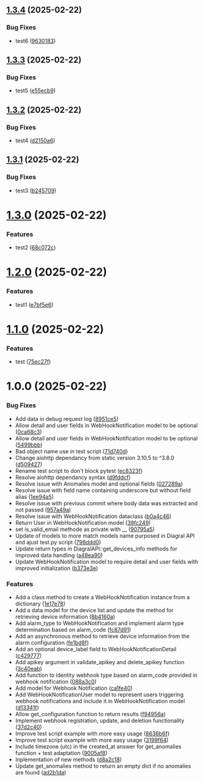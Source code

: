 ## [1.3.4](https://github.com/mguyard/pydiagral/compare/v1.3.3...v1.3.4) (2025-02-22)


### Bug Fixes

* test6 ([9630183](https://github.com/mguyard/pydiagral/commit/96301833cd75065b7ba88d33eaebe68ba97a6856))

## [1.3.3](https://github.com/mguyard/pydiagral/compare/v1.3.2...v1.3.3) (2025-02-22)


### Bug Fixes

* test5 ([e55ecb9](https://github.com/mguyard/pydiagral/commit/e55ecb96adfe90dddccca0cde82ba4f941878c38))

## [1.3.2](https://github.com/mguyard/pydiagral/compare/v1.3.1...v1.3.2) (2025-02-22)


### Bug Fixes

* test4 ([d2150a6](https://github.com/mguyard/pydiagral/commit/d2150a6c364e46ed8e89f12d00821559f7191bf2))

## [1.3.1](https://github.com/mguyard/pydiagral/compare/v1.3.0...v1.3.1) (2025-02-22)


### Bug Fixes

* test3 ([b245709](https://github.com/mguyard/pydiagral/commit/b245709dc3d33c9ddfa29cec83886376718b36ca))

# [1.3.0](https://github.com/mguyard/pydiagral/compare/v1.2.0...v1.3.0) (2025-02-22)


### Features

* test2 ([68c072c](https://github.com/mguyard/pydiagral/commit/68c072cc100781604710717af877f8963db4dc02))

# [1.2.0](https://github.com/mguyard/pydiagral/compare/v1.1.0...v1.2.0) (2025-02-22)


### Features

* test1 ([e7bf5e6](https://github.com/mguyard/pydiagral/commit/e7bf5e6a4a72121a98e413541a0699d195190612))

# [1.1.0](https://github.com/mguyard/pydiagral/compare/v1.0.0...v1.1.0) (2025-02-22)


### Features

* test ([75ec27f](https://github.com/mguyard/pydiagral/commit/75ec27f885ce4e9be08b3b194446d49709d5107d))

# 1.0.0 (2025-02-22)


### Bug Fixes

* Add data in debug request log ([8951ce5](https://github.com/mguyard/pydiagral/commit/8951ce5cc4e7c896aa87bf99312253138fa8a247))
* Allow detail and user fields in WebHookNotification model to be optional ([0ca68c3](https://github.com/mguyard/pydiagral/commit/0ca68c348a8dcaa58929c987f97ef57b3c8a5efc))
* Allow detail and user fields in WebHookNotification model to be optional ([5499bbb](https://github.com/mguyard/pydiagral/commit/5499bbbb341f82b19a1513441b861ea720ad0363))
* Bad object name use in test script ([71d740d](https://github.com/mguyard/pydiagral/commit/71d740daa812daf4d704581c0e4a862565b5c441))
* Change aiohttp dependancy from static version 3.10.5 to ^3.8.0 ([d509427](https://github.com/mguyard/pydiagral/commit/d50942725f424d361f725999c803470c8a5636e0))
* Rename test script to don't block pytest ([ec8323f](https://github.com/mguyard/pydiagral/commit/ec8323fdcd6e06ee6aadf5cd2005e7245aa0d219))
* Resolve aiohttp dependancy syntax ([d9fddcf](https://github.com/mguyard/pydiagral/commit/d9fddcf5801d41f54d1f0409ded98ff7e9717f6c))
* Resolve issue with Anomalies model and optional fields ([027289a](https://github.com/mguyard/pydiagral/commit/027289a78356ecceb4cf5b8d3121dbcba258b619))
* Resolve issue with field name containing underscore but without field alias ([1ee94a5](https://github.com/mguyard/pydiagral/commit/1ee94a5de79efa61de668434de830df5abd7ed2d))
* Resolve issue with previous commit where body data was extracted and not passed ([957a49a](https://github.com/mguyard/pydiagral/commit/957a49af6ceff43fbc07662bef2bb6e5da08cb80))
* Resolve issue with WebHookNotification dataclass ([b0a4c46](https://github.com/mguyard/pydiagral/commit/b0a4c46fcf817e509879da8046a7f90a1a2d9afb))
* Return User in WebHookNotification model ([39fc249](https://github.com/mguyard/pydiagral/commit/39fc2493e4abe3aa2e2c2c94ffc483e197efc12d))
* set is_valid_email methode as private with __ ([90795a5](https://github.com/mguyard/pydiagral/commit/90795a5a15c6c110b1eda56309450e2c042e7721))
* Update of models to more match models name purposed in Diagral API and ajust test.py script ([798ddd0](https://github.com/mguyard/pydiagral/commit/798ddd039db6909faf354b7fc463446c260d24eb))
* Update return types in DiagralAPI::get_devices_info methods for improved data handling ([a48ea90](https://github.com/mguyard/pydiagral/commit/a48ea90f97f3c9ac72c5b0ef736feaa301720e54))
* Update WebHookNotification model to require detail and user fields with improved initialization ([b373e3e](https://github.com/mguyard/pydiagral/commit/b373e3e0727334a422c741e64da0947d69c43df5))


### Features

* Add a class method to create a WebHookNotification instance from a dictionary ([1e17e78](https://github.com/mguyard/pydiagral/commit/1e17e78cbb0275424b4a3c4a1731a23d2b57660a))
* Add a data model for the device list and update the method for retrieving device information ([8b4160a](https://github.com/mguyard/pydiagral/commit/8b4160a8d9426ab3ffe79ce44cdecba82ae90e8b))
* Add alarm_type to WebHookNotification and implement alarm type determination based on alarm_code ([fc87d91](https://github.com/mguyard/pydiagral/commit/fc87d91f868e10cf8594cc916167b2ba0ae68927))
* Add an asynchronous method to retrieve device information from the alarm configuration ([fe1bd8f](https://github.com/mguyard/pydiagral/commit/fe1bd8f46894af25399c27fac07ed6c49c6f644c))
* Add an optional device_label field to WebHookNotificationDetail ([c429777](https://github.com/mguyard/pydiagral/commit/c42977737b9ac83d7c17b0a48667c0c2f9f362d5))
* Add apikey argument in validate_apikey and delete_apikey function ([3c40eab](https://github.com/mguyard/pydiagral/commit/3c40eabfe6100bea6715a789b4d9bb03500fe962))
* Add function to identity webhook type based on alarm_code provided in webhook notification ([088a3c0](https://github.com/mguyard/pydiagral/commit/088a3c03e4aed8f20074ed1b55e1880f9e0ee242))
* Add model for Webhook Notification ([ca1fe40](https://github.com/mguyard/pydiagral/commit/ca1fe4079ef3c0c54c0589ced92621fef73fa6cf))
* Add WebHookNotificationUser model to represent users triggering webhook notifications and include it in WebHookNotification model ([d13341f](https://github.com/mguyard/pydiagral/commit/d13341f5ee328c6c4c8c56d046182885d1fc256c))
* Allow get_configuration function to return results ([f94956a](https://github.com/mguyard/pydiagral/commit/f94956abb4aea8e38aa78451e2d0d6c28c162405))
* Implement webhook registration, update, and deletion functionality ([37d2c40](https://github.com/mguyard/pydiagral/commit/37d2c40151bd7dbe3244bd33ae97e88589aad6d0))
* Improve test script example with more easy usage ([8636b6f](https://github.com/mguyard/pydiagral/commit/8636b6f0c809af94f9b090e5decdfc46dac05e4c))
* Improve test script example with more easy usage ([3199f64](https://github.com/mguyard/pydiagral/commit/3199f64e154f848c745d7e0e6287325b04479355))
* Include timezone (utc) in the created_at answer for get_anomalies function + test adaptation ([9005af8](https://github.com/mguyard/pydiagral/commit/9005af8637000f94e3ff3007696b228d855565f0))
* Inplementation of new methods ([d8a2c18](https://github.com/mguyard/pydiagral/commit/d8a2c18637803436a12b13fe7ce813217b5c8357))
* Update get_anomalies method to return an empty dict if no anomalies are found ([ad2b1da](https://github.com/mguyard/pydiagral/commit/ad2b1daa3b2396866a7f69bfe6aefc0b054dc76d))
